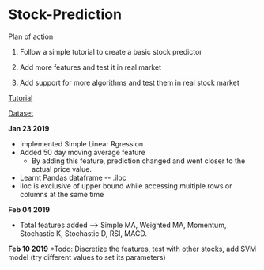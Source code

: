 # Stock-Prediction

Plan of action

1. Follow a simple tutorial to create a basic stock predictor

2. Add more features and test it in real market

3. Add support for more algorithms and test them in real stock market

[Tutorial](https://www.youtube.com/watch?v=r4mwkS2T9aI)

[Dataset](https://in.finance.yahoo.com/quote/M%26MFIN.NS/history?period1=1199167200&period2=1548050400&interval=1d&filter=history&frequency=1d)

**Jan 23 2019**
* Implemented Simple Linear Rgression
* Added 50 day moving average feature
    * By adding this feature, prediction changed and went closer to the actual price value.
* Learnt Pandas dataframe -- .iloc 
* iloc is exclusive of upper bound while accessing multiple rows or columns at the same time

**Feb 04 2019**
* Total features added --> Simple MA, Weighted MA, Momentum, Stochastic K, Stochastic D, RSI, MACD.

**Feb 10 2019**
*Todo: Discretize the features, test with other stocks, add SVM model (try different values to set its parameters)
